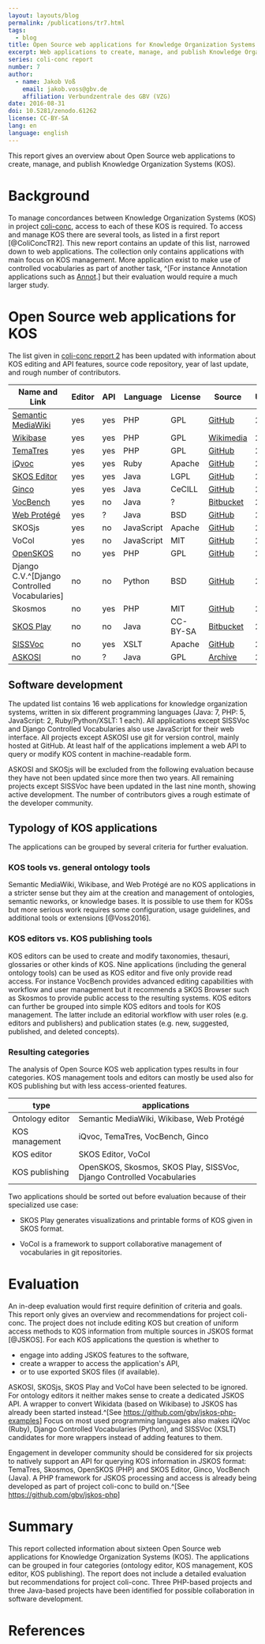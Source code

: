 ```yaml
---
layout: layouts/blog
permalink: /publications/tr7.html
tags:
  - blog
title: Open Source web applications for Knowledge Organization Systems
excerpt: Web applications to create, manage, and publish Knowledge Organization Systems
series: coli-conc report
number: 7
author:
  - name: Jakob Voß
    email: jakob.voss@gbv.de
    affiliation: Verbundzentrale des GBV (VZG)
date: 2016-08-31
doi: 10.5281/zenodo.61262
license: CC-BY-SA
lang: en
language: english
---
```


This report gives an overview about Open Source web applications to create,
manage, and publish Knowledge Organization Systems (KOS).

# Background

To manage concordances between Knowledge Organization Systems (KOS) in project
[coli-conc](https://coli-conc.gbv.de/), access to each of these KOS is
required.  To access and manage KOS there are several tools, as listed in a
first report [@ColiConcTR2]. This new report contains an update of this list,
narrowed down to web applications. The collection only contains applications
with main focus on KOS management. More application exist to make use of
controlled vocabularies as part of another task, ^[For instance Annotation
applications such as [Annot](http://annot.readthedocs.io/).] but their
evaluation would require a much larger study.

# Open Source web applications for KOS

The list given in [coli-conc report
2](http://coli-conc.gbv.de/publications/tr2.html) has been updated with
information about KOS editing and API features, source code repository, year of
last update, and rough number of contributors.

Name and Link|Editor|API|Language|License|Source|Update|Contributors
-------------|------|---|--------|-------|------|------|------------
[Semantic MediaWiki](https://www.semantic-mediawiki.org) | yes | yes | PHP | GPL | [GitHub](https://github.com/SemanticMediaWiki/SemanticMediaWiki/) | 2016 | 50
[Wikibase](http://wikiba.se/) | yes | yes | PHP | GPL | [Wikimedia](http://wikiba.se/components/) | 2016 | 30
[TemaTres](http://vocabularyserver.com/) | yes | yes | PHP | GPL | [GitHub](https://github.com/tematres/TemaTres-Vocabulary-Server)  | 2016 | 3
[iQvoc](http://iqvoc.net/) | yes | yes | Ruby | Apache | [GitHub](https://github.com/innoq/iqvoc) | 2016 | 12
[SKOS Editor](http://jbiomedsem.biomedcentral.com/articles/10.1186/s13326-015-0043-z) | yes | yes | Java | LGPL | [GitHub](https://github.com/Blulab-Utah/SKOSEditor) | 2016 | 7
[Ginco](http://culturecommunication.github.io/ginco/) | yes | yes | Java | CeCILL | [GitHub](https://github.com/culturecommunication/ginco) | 2016 | 9
[VocBench](http://vocbench.uniroma2.it/) | yes | no | Java | ? | [Bitbucket](https://bitbucket.org/art-uniroma2/vocbench)  | 2016 | 4
[Web Protégé](http://protegewiki.stanford.edu/wiki/WebProtege) | yes | ? | Java | BSD | [GitHub](http://github.com/protegeproject/webprotege) | 2015 | 4
SKOSjs | yes | no | JavaScript | Apache | [GitHub](https://github.com/tkurz/skosjs) | 2014 | 4
VoCol | yes | no | JavaScript | MIT | [GitHub](https://github.com/vocol/vocol) | 2016 | 5
[OpenSKOS](http://openskos.org/) | no | yes | PHP | GPL | [GitHub](https://github.com/OpenSKOS/OpenSKOS) | 2016 | 10
Django C.V.^[Django Controlled Vocabularies] | no | no | Python | BSD | [GitHub](https://github.com/unt-libraries/django-controlled-vocabularies) | 2016 | 4
Skosmos | no | yes | PHP | MIT | [GitHub](https://github.com/NatLibFi/Skosmos) | 2016 | 4
[SKOS Play](http://labs.sparna.fr/skos-play/about) | no | no | Java | CC-BY-SA | [Bitbucket](https://bitbucket.org/tfrancart/sparna) | 2016 | 1
[SISSVoc](http://www.sissvoc.info/) | no | yes | XSLT | Apache | [GitHub](https://github.com/SISS/sissvoc) | 2015 | 6
[ASKOSI](http://www.askosi.org/) | no | ? | Java | GPL | [Archive](http://www.askosi.org/example/) | 2011 | 1

## Software development

The updated list contains 16 web applications for knowledge organization
systems, written in six different programming languages (Java: 7, PHP: 5,
JavaScript: 2, Ruby/Python/XSLT: 1 each).  All applications except SISSVoc and
Django Controlled Vocabularies also use JavaScript for their web interface. All
projects except ASKOSI use git for version control, mainly hosted at GitHub.
At least half of the applications implement a web API to query or modify KOS
content in machine-readable form.

ASKOSI and SKOSjs will be excluded from the following evaluation because they
have not been updated since more then two years. All remaining projects except
SISSVoc have been updated in the last nine month, showing active development.
The number of contributors gives a rough estimate of the developer community.

## Typology of KOS applications

The applications can be grouped by several criteria for further evaluation.

### KOS tools vs. general ontology tools

Semantic MediaWiki, Wikibase, and Web Protégé are no KOS applications in a
stricter sense but they aim at the creation and management of ontologies,
semantic neworks, or knowledge bases.  It is possible to use them for KOSs but
more serious work requires some configuration, usage guidelines, and additional
tools or extensions [@Voss2016].

### KOS editors vs. KOS publishing tools

KOS editors can be used to create and modify taxonomies, thesauri, glossaries
or other kinds of KOS. Nine applications (including the general ontology tools)
can be used as KOS editor and five only provide read access. For instance
VocBench provides advanced editing capabilities with workflow and user
management but it recommends a SKOS Browser such as Skosmos to provide public
access to the resulting systems. KOS editors can further be grouped into simple
KOS editors and tools for KOS management. The latter include an editorial
workflow with user roles (e.g. editors and publishers) and publication 
states (e.g.  new, suggested, published, and deleted concepts).

### Resulting categories

The analysis of Open Source KOS web application types results in four
categories. KOS management tools and editors can mostly be used also for KOS
publishing but with less access-oriented features.

type            | applications
----------------|-----------------------------------------------------------------------
Ontology editor | Semantic MediaWiki, Wikibase, Web Protégé
KOS management  | iQvoc, TemaTres, VocBench, Ginco
KOS editor      | SKOS Editor, VoCol
KOS publishing  | OpenSKOS, Skosmos, SKOS Play, SISSVoc, Django Controlled Vocabularies

Two applications should be sorted out before evaluation because
of their specialized use case:

* SKOS Play generates visualizations and printable forms of KOS given in SKOS
  format.

* VoCol is a framework to support collaborative management of vocabularies in
  git repositories.


# Evaluation

An in-deep evaluation would first require definition of criteria and goals.
This report only gives an overview and recommendations for project coli-conc.
The project does not include editing KOS but creation of uniform access methods
to KOS information from multiple sources in JSKOS format [@JSKOS]. For each KOS
applications the question is whether to

* engage into adding JSKOS features to the software,
* create a wrapper to access the application's API,
* or to use exported SKOS files (if available).

ASKOSI, SKOSjs, SKOS Play and VoCol have been selected to be ignored.  For
ontology editors it neither makes sense to create a dedicated JSKOS API. A
wrapper to convert Wikidata (based on Wikibase) to JSKOS has already been
started instead.^[See <https://github.com/gbv/jskos-php-examples>] Focus on
most used programming languages also makes iQVoc (Ruby), Django Controlled
Vocabularies (Python), and SISSVoc (XSLT) candidates for more wrappers instead
of adding features to them.

Engagement in developer community should be considered for six projects to
natively support an API for querying KOS information in JSKOS format: TemaTres,
Skosmos, OpenSKOS (PHP) and SKOS Editor, Ginco, VocBench (Java). A PHP
framework for JSKOS processing and access is already being developed as part of
project coli-conc to build on.^[See <https://github.com/gbv/jskos-php>]

# Summary

This report collected information about sixteen Open Source web applications
for Knowledge Organization Systems (KOS). The applications can be grouped in
four categories (ontology editor, KOS management, KOS editor, KOS publishing).
The report does not include a detailed evaluation but recommendations for
project coli-conc. Three PHP-based projects and three Java-based projects have
been identified for possible collaboration in software development.

# References

